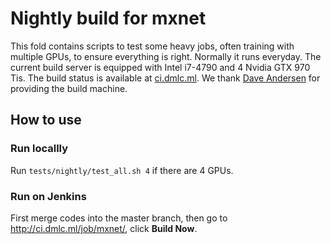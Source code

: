 # Nightly build for mxnet

This fold contains scripts to test some heavy jobs, often training with multiple
GPUs, to ensure everything is right. Normally it runs everyday.
The current build server is equipped with Intel i7-4790 and 4 Nvidia GTX
970 Tis. The build status is available at [ci.dmlc.ml](http://ci.dmlc.ml). We
thank [Dave Andersen](http://www.cs.cmu.edu/~dga) for providing the build machine.

## How to use

### Run locallly

Run `tests/nightly/test_all.sh 4` if there are 4 GPUs.

### Run on Jenkins

First merge codes into the master branch, then go to
http://ci.dmlc.ml/job/mxnet/, click **Build Now**.

